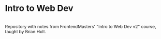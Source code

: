 # Intro to Web Dev
<br>
Repository with notes from FrontendMasters' "Intro to Web Dev v2" course, taught by Brian Holt.
